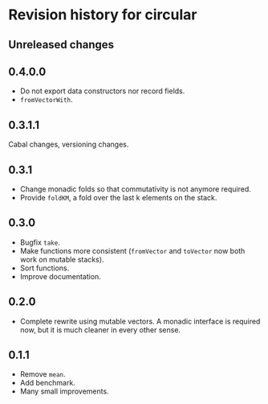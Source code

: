 
# Revision history for circular


## Unreleased changes


## 0.4.0.0

-   Do not export data constructors nor record fields.
-   `fromVectorWith`.


## 0.3.1.1

Cabal changes, versioning changes.


## 0.3.1

-   Change monadic folds so that commutativity is not anymore required.
-   Provide `foldKM`, a fold over the last k elements on the stack.


## 0.3.0

-   Bugfix `take`.
-   Make functions more consistent (`fromVector` and `toVector` now both work on
    mutable stacks).
-   Sort functions.
-   Improve documentation.


## 0.2.0

-   Complete rewrite using mutable vectors. A monadic interface is required now,
    but it is much cleaner in every other sense.


## 0.1.1

-   Remove `mean`.
-   Add benchmark.
-   Many small improvements.

